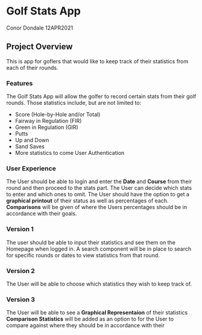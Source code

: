 # Golf Stats App
Conor Dondale 12APR2021

## Project Overview
This is app for goflers that would like to keep track of their statistics from each of their rounds.

### Features
The Golf Stats App will allow the golfer to record certain stats from their golf rounds.
Those statistics include, but are not limited to:
* Score (Hole-by-Hole and/or Total)
* Fairway in Regulation (FIR)
* Green in Regulation (GIR)
* Putts
* Up and Down
* Sand Saves
* More statistics to come
User Authentication

### User Experience
The User should be able to login and enter the **Date** and **Course** from their round and then proceed to the stats part.
The User can decide which stats to enter and which ones to omit.
The User should have the option to get a **graphical printout** of their status as well as percentages of each.
**Comparisons** will be given of where the Users percentages should be in accordance with their goals.

### Version 1
The user should be able to input their statistics and see them on the Homepage when logged in.
A search component will be in place to search for specific rounds or dates to view statistics from that round.

### Version 2
The User will be able to choose which statistics they wish to keep track of.

### Version 3
The User will be able to see a **Graphical Representaion** of their statistics
**Comparison Statistics** will be added as an option to for the User to compare against where they should be in accordance with their 